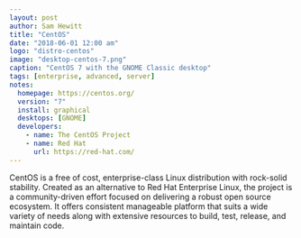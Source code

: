 ```yaml
---
layout: post
author: Sam Hewitt
title: "CentOS"
date: "2018-06-01 12:00 am"
logo: "distro-centos"
image: "desktop-centos-7.png"
caption: "CentOS 7 with the GNOME Classic desktop"
tags: [enterprise, advanced, server]
notes:
  homepage: https://centos.org/
  version: "7"
  install: graphical
  desktops: [GNOME]
  developers:
    - name: The CentOS Project
    - name: Red Hat
      url: https://red-hat.com/
---
```


CentOS is a free of cost, enterprise-class Linux distribution with rock-solid stability. Created as an alternative to Red Hat Enterprise Linux, the project is a community-driven effort focused on delivering a robust open source ecosystem. It offers consistent manageable platform that suits a wide variety of needs along with extensive resources to build, test, release, and maintain code.